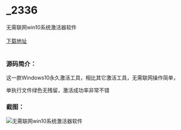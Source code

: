 # _2336
无需联网win10系统激活器软件
<br/></br>
[下载地址](https://www.uuid2.com/2336.html "下载地址")
<br/></br>
<h3>源码简介：</h3>
<p>这一款Windows10永久激活工具，相比其它激活工具，无需联网操作简单，

单执行文件绿色无残留，激活成功率非常不错<p>
<h3>截图：</h3>
<img src="https://www.uuid2.com/wp-content/uploads/img/202105/9eb908b797.jpg" alt="无需联网win10系统激活器软件">
